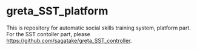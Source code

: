# greta_SST_platform

This is repository for automatic social skills training system, platform part.
For the SST contoller part, please https://github.com/sagatake/greta_SST_controller.
